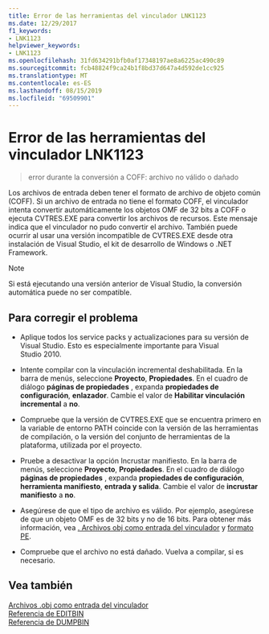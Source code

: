 ```yaml
---
title: Error de las herramientas del vinculador LNK1123
ms.date: 12/29/2017
f1_keywords:
- LNK1123
helpviewer_keywords:
- LNK1123
ms.openlocfilehash: 31fd634291bfb0af17348197ae8a6225ac490c89
ms.sourcegitcommit: fcb48824f9ca24b1f8bd37d647a4d592de1cc925
ms.translationtype: MT
ms.contentlocale: es-ES
ms.lasthandoff: 08/15/2019
ms.locfileid: "69509901"
---
```

# <a name="linker-tools-error-lnk1123"></a>Error de las herramientas del vinculador LNK1123

> error durante la conversión a COFF: archivo no válido o dañado

Los archivos de entrada deben tener el formato de archivo de objeto común (COFF). Si un archivo de entrada no tiene el formato COFF, el vinculador intenta convertir automáticamente los objetos OMF de 32 bits a COFF o ejecuta CVTRES.EXE para convertir los archivos de recursos. Este mensaje indica que el vinculador no pudo convertir el archivo. También puede ocurrir al usar una versión incompatible de CVTRES.EXE desde otra instalación de Visual Studio, el kit de desarrollo de Windows o .NET Framework.

> [!NOTE]
> Si está ejecutando una versión anterior de Visual Studio, la conversión automática puede no ser compatible.

## <a name="to-fix-the-problem"></a>Para corregir el problema

- Aplique todos los service packs y actualizaciones para su versión de Visual Studio. Esto es especialmente importante para Visual Studio 2010.

- Intente compilar con la vinculación incremental deshabilitada. En la barra de menús, seleccione **Proyecto**, **Propiedades**. En el cuadro de diálogo **páginas de propiedades** , expanda **propiedades de configuración**, **enlazador**. Cambie el valor de **Habilitar vinculación incremental** a **no**.

- Compruebe que la versión de CVTRES.EXE que se encuentra primero en la variable de entorno PATH coincide con la versión de las herramientas de compilación, o la versión del conjunto de herramientas de la plataforma, utilizada por el proyecto.

- Pruebe a desactivar la opción Incrustar manifiesto. En la barra de menús, seleccione **Proyecto**, **Propiedades**. En el cuadro de diálogo **páginas de propiedades** , expanda **propiedades de configuración**, **herramienta manifiesto**, **entrada y salida**. Cambie el valor de **incrustar manifiesto** a **no**.

- Asegúrese de que el tipo de archivo es válido. Por ejemplo, asegúrese de que un objeto OMF es de 32 bits y no de 16 bits. Para obtener más información, vea [. Archivos obj como entrada del vinculador](../../build/reference/dot-obj-files-as-linker-input.md) y [formato PE](/windows/win32/Debug/pe-format).

- Compruebe que el archivo no está dañado. Vuelva a compilar, si es necesario.

## <a name="see-also"></a>Vea también

[Archivos .obj como entrada del vinculador](../../build/reference/dot-obj-files-as-linker-input.md)<br/>
[Referencia de EDITBIN](../../build/reference/editbin-reference.md)<br/>
[Referencia de DUMPBIN](../../build/reference/dumpbin-reference.md)
